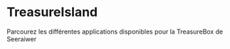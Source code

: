 # TreasureIsland
Parcourez les différentes applications disponibles pour la TreasureBox de Seeraiwer
